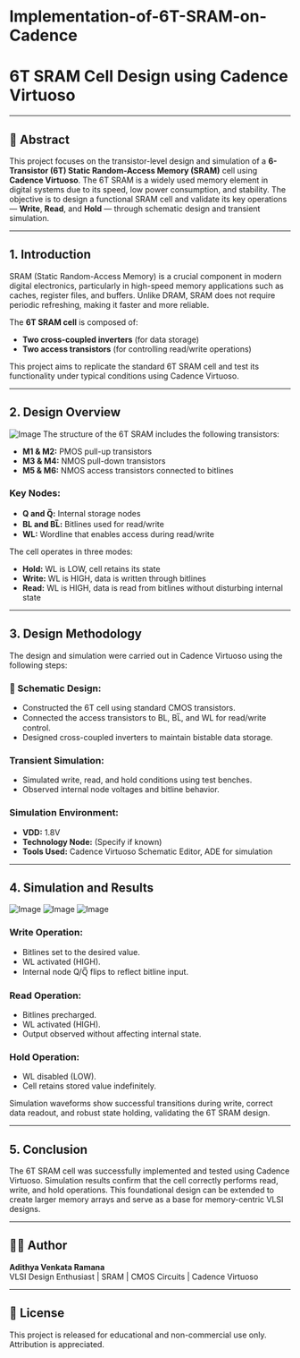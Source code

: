# Implementation-of-6T-SRAM-on-Cadence
# 6T SRAM Cell Design using Cadence Virtuoso

---

## 🧾 Abstract

This project focuses on the transistor-level design and simulation of a **6-Transistor (6T) Static Random-Access Memory (SRAM)** cell using **Cadence Virtuoso**. The 6T SRAM is a widely used memory element in digital systems due to its speed, low power consumption, and stability. The objective is to design a functional SRAM cell and validate its key operations — **Write**, **Read**, and **Hold** — through schematic design and transient simulation.

---

## 1. Introduction

SRAM (Static Random-Access Memory) is a crucial component in modern digital electronics, particularly in high-speed memory applications such as caches, register files, and buffers. Unlike DRAM, SRAM does not require periodic refreshing, making it faster and more reliable.

The **6T SRAM cell** is composed of:
- **Two cross-coupled inverters** (for data storage)
- **Two access transistors** (for controlling read/write operations)

This project aims to replicate the standard 6T SRAM cell and test its functionality under typical conditions using Cadence Virtuoso.

---

## 2. Design Overview
![Image](https://github.com/user-attachments/assets/ea1603f0-43f6-4fb8-a3ed-a5b6d9108583)
The structure of the 6T SRAM includes the following transistors:
- **M1 & M2:** PMOS pull-up transistors
- **M3 & M4:** NMOS pull-down transistors
- **M5 & M6:** NMOS access transistors connected to bitlines

### Key Nodes:
- **Q and Q̅:** Internal storage nodes
- **BL and BL̅:** Bitlines used for read/write
- **WL:** Wordline that enables access during read/write

The cell operates in three modes:
- **Hold:** WL is LOW, cell retains its state
- **Write:** WL is HIGH, data is written through bitlines
- **Read:** WL is HIGH, data is read from bitlines without disturbing internal state

---

## 3. Design Methodology

The design and simulation were carried out in Cadence Virtuoso using the following steps:

### 📐 Schematic Design:
- Constructed the 6T cell using standard CMOS transistors.
- Connected the access transistors to BL, BL̅, and WL for read/write control.
- Designed cross-coupled inverters to maintain bistable data storage.

### Transient Simulation:
- Simulated write, read, and hold conditions using test benches.
- Observed internal node voltages and bitline behavior.

###  Simulation Environment:
- **VDD:** 1.8V
- **Technology Node:** (Specify if known)
- **Tools Used:** Cadence Virtuoso Schematic Editor, ADE for simulation

---

## 4. Simulation and Results
![Image](https://github.com/user-attachments/assets/ec958d4d-f788-4f6b-9f01-bc6982fc708f)
![Image](https://github.com/user-attachments/assets/2fad8deb-3a48-4bd2-ba05-0c94b6d94563)
![Image](https://github.com/user-attachments/assets/e4688903-3bf0-4db6-ae7e-a9de2cc4168a)
###  Write Operation:
- Bitlines set to the desired value.
- WL activated (HIGH).
- Internal node Q/Q̅ flips to reflect bitline input.

###  Read Operation:
- Bitlines precharged.
- WL activated (HIGH).
- Output observed without affecting internal state.

###  Hold Operation:
- WL disabled (LOW).
- Cell retains stored value indefinitely.

Simulation waveforms show successful transitions during write, correct data readout, and robust state holding, validating the 6T SRAM design.

---

## 5. Conclusion

The 6T SRAM cell was successfully implemented and tested using Cadence Virtuoso. Simulation results confirm that the cell correctly performs read, write, and hold operations. This foundational design can be extended to create larger memory arrays and serve as a base for memory-centric VLSI designs.

---

## 👨‍💻 Author

**Adithya Venkata Ramana**  
VLSI Design Enthusiast | SRAM | CMOS Circuits | Cadence Virtuoso

---

## 📜 License

This project is released for educational and non-commercial use only. Attribution is appreciated.
